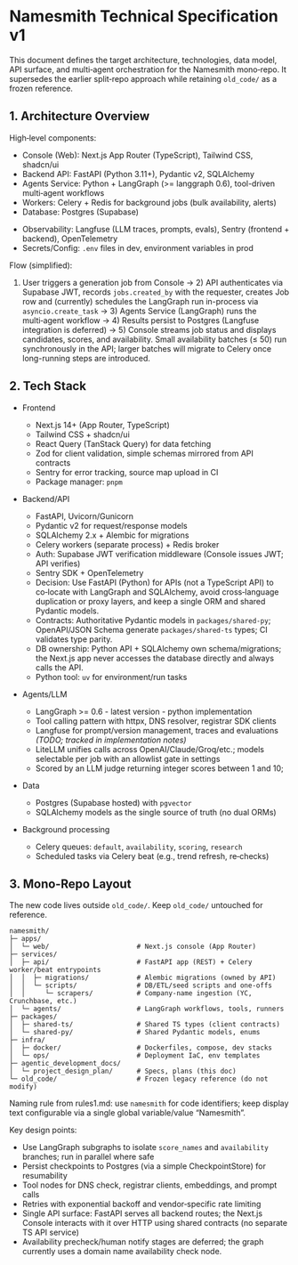 # Namesmith Technical Specification v1

This document defines the target architecture, technologies, data model, API surface, and multi‑agent orchestration for the Namesmith mono‑repo. It supersedes the earlier split‑repo approach while retaining `old_code/` as a frozen reference.

## 1. Architecture Overview

High‑level components:

- Console (Web): Next.js App Router (TypeScript), Tailwind CSS, shadcn/ui
- Backend API: FastAPI (Python 3.11+), Pydantic v2, SQLAlchemy
- Agents Service: Python + LangGraph (>= langgraph 0.6), tool-driven multi‑agent workflows
- Workers: Celery + Redis for background jobs (bulk availability, alerts)
- Database: Postgres (Supabase)
<!-- Maybe with pgvector for semantic retrieval and analytics - not implemented now -->
- Observability: Langfuse (LLM traces, prompts, evals), Sentry (frontend + backend), OpenTelemetry
- Secrets/Config: `.env` files in dev, environment variables in prod

Flow (simplified):
1) User triggers a generation job from Console → 2) API authenticates via Supabase JWT, records `jobs.created_by` with the requester, creates Job row and (currently) schedules the LangGraph run in-process via `asyncio.create_task` → 3) Agents Service (LangGraph) runs the multi‑agent workflow → 4) Results persist to Postgres (Langfuse integration is deferred) → 5) Console streams job status and displays candidates, scores, and availability.
Small availability batches (≤ 50) run synchronously in the API; larger batches will migrate to Celery once long-running steps are introduced.

## 2. Tech Stack

- Frontend
  - Next.js 14+ (App Router, TypeScript)
  - Tailwind CSS + shadcn/ui
  - React Query (TanStack Query) for data fetching
  - Zod for client validation, simple schemas mirrored from API contracts
  - Sentry for error tracking, source map upload in CI
  - Package manager: `pnpm`

- Backend/API
  - FastAPI, Uvicorn/Gunicorn
  - Pydantic v2 for request/response models
  - SQLAlchemy 2.x + Alembic for migrations
  - Celery workers (separate process) + Redis broker
  - Auth: Supabase JWT verification middleware (Console issues JWT; API verifies)
  - Sentry SDK + OpenTelemetry
  - Decision: Use FastAPI (Python) for APIs (not a TypeScript API) to co‑locate with LangGraph and SQLAlchemy, avoid cross‑language duplication or proxy layers, and keep a single ORM and shared Pydantic models.
  - Contracts: Authoritative Pydantic models in `packages/shared-py`; OpenAPI/JSON Schema generate `packages/shared-ts` types; CI validates type parity.
  - DB ownership: Python API + SQLAlchemy own schema/migrations; the Next.js app never accesses the database directly and always calls the API.
  - Python tool: `uv` for environment/run tasks

- Agents/LLM
  - LangGraph >= 0.6 - latest version - python implementation
  - Tool calling pattern with httpx, DNS resolver, registrar SDK clients
  - Langfuse for prompt/version management, traces and evaluations *(TODO; tracked in implementation notes)*
  - LiteLLM unifies calls across OpenAI/Claude/Groq/etc.; models selectable per job with an allowlist gate in settings
  - Scored by an LLM judge returning integer scores between 1 and 10;

- Data
  - Postgres (Supabase hosted) with `pgvector`
  - SQLAlchemy models as the single source of truth (no dual ORMs)

- Background processing
  - Celery queues: `default`, `availability`, `scoring`, `research`
  - Scheduled tasks via Celery beat (e.g., trend refresh, re‑checks)

## 3. Mono‑Repo Layout

The new code lives outside `old_code/`. Keep `old_code/` untouched for reference.

```
namesmith/
├─ apps/
│  └─ web/                      # Next.js console (App Router)
├─ services/
│  ├─ api/                      # FastAPI app (REST) + Celery worker/beat entrypoints
│  │  ├─ migrations/            # Alembic migrations (owned by API)
│  │  └─ scripts/               # DB/ETL/seed scripts and one-offs
│  │     └─ scrapers/           # Company-name ingestion (YC, Crunchbase, etc.)
│  └─ agents/                   # LangGraph workflows, tools, runners
├─ packages/
│  ├─ shared-ts/                # Shared TS types (client contracts)
│  └─ shared-py/                # Shared Pydantic models, enums
├─ infra/
│  ├─ docker/                   # Dockerfiles, compose, dev stacks
│  └─ ops/                      # Deployment IaC, env templates
├─ agentic_development_docs/
│  └─ project_design_plan/      # Specs, plans (this doc)
└─ old_code/                    # Frozen legacy reference (do not modify)
```

Naming rule from rules1.md: use `namesmith` for code identifiers; keep display text configurable via a single global variable/value “Namesmith”.



Key design points:
- Use LangGraph subgraphs to isolate `score_names` and `availability` branches; run in parallel where safe
- Persist checkpoints to Postgres (via a simple CheckpointStore) for resumability
- Tool nodes for DNS check, registrar clients, embeddings, and prompt calls
- Retries with exponential backoff and vendor‑specific rate limiting
- Single API surface: FastAPI serves all backend routes; the Next.js Console interacts with it over HTTP using shared contracts (no separate TS API service)
- Availability precheck/human notify stages are deferred; the graph currently uses a domain name availability check node.
